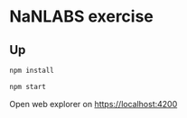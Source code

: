 # NaNLABS exercise

## Up

```bash
npm install
```
```bash
npm start
```
Open web explorer on [https://localhost:4200](https://localhost:4200)
